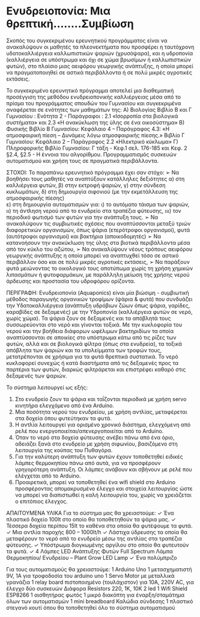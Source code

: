 # Ενυδρειοπονία:  Μια θρεπτική……..Συμβίωση
 Σκοπός του συγκεκριμένου ερευνητικού προγράμματος είναι να ανακαλύψουν οι μαθητές τα πλεονεκτήματα  που προσφέρει η ταυτόχρονη  υδατοκαλλιέργεια καλλωπιστικών ψαριών (χρυσόψαρα), και η υδροπονία (καλλιέργεια σε υπόστρωμα και όχι σε χώμα βρωσίμων ή καλλωπιστικών φυτών), στο πλαίσιο μιας  αειφόρου γεωργικής  ανάπτυξης, η οποία μπορεί να πραγματοποιηθεί σε αστικά περιβάλλοντα ή σε πολύ μικρές αγροτικές εκτάσεις. 

Το συγκεκριμένο ερευνητικό πρόγραμμα αποτελεί μια διαθεματική προσέγγιση της μεθόδου ενυδρειοπονικής καλλιέργειας μέσα από το πρίσμα του προγράμματος σπουδών του Γυμνασίου  και συγκεκριμένα αναφέρεται σε ενότητες των μαθημάτων της:
Α) Βιολογίας
Βιβλίο Β και Γ Γυμνασίου : Ενότητα 2  - Παράγραφοι : 2.1 «Ισορροπία στα βιολογικά συστήματα» και 2.3 «Η ανακύκλωση της ύλης σε ένα οικοσύστημα» 
Β) Φυσικής
 Βιβλίο Β Γυμνασίου:  Κεφάλαιο 4 – Παράγραφος 4.3: «Η ατμοσφαιρική πίεση – Δυνάμεις λόγω  ατμοσφαιρικής πίεσης.» 
Βιβλίο Γ Γυμνασίου: Κεφάλαιο 2 – Παράγραφος 2.2 «Ηλεκτρικό κύκλωμα» 
Γ) Πληροφορικής 
Βιβλίο Γυμνασίου: Γ τάξη - Κεφ.1 σελ. 176-185 και Κεφ. 2 §2.4, §2.5 - Η έννοια του αλγορίθμου. Προγραμματισμός συσκευών αυτοματισμού και χρήση τους σε πραγματικά περιβάλλοντα. 


ΣΤΟΧΟΙ: 
Το παραπάνω ερευνητικό πρόγραμμα έχει σαν στόχο:
➢	Να βοηθήσει τους μαθητές να αναπτύξουν  κατάλληλες δεξιότητες 
α) στη καλλιέργεια φυτών, 
β) στην εκτροφή ψαριών, 
γ) στην σύνδεση κυκλωμάτων, 
δ) στη δημιουργία σιφονιού (με την εκμετάλλευση της ατμοσφαιρικής πίεσης)  
ε) στη δημιουργία αυτοματισμών για: 
ι)  το αυτόματο τάισμα των ψαριών, 
ιι) τη άντληση νερού από το ενυδρείο στα τραπέζια φύτευσης, 
ιιι) τον περιοδικό φωτισμό των φυτών για την ανάπτυξη τους. 
➢	Να ανακαλύψουν τις συμβιωτικές σχέσεις που αναπτύσσονται μεταξύ τριών διαφορετικών οργανισμών, όπως ψάρια (ετερότροφοι οργανισμοί), φυτά (αυτότροφοι οργανισμοί) και βακτήρια (αποικοδομητές) 
➢	Να κατανοήσουν την ανακύκλωση της ύλης στα βιοτικά περιβάλλοντα μέσα από τον κύκλο του αζώτου,
➢	Να ανακαλύψουν νέους τρόπους αειφόρου γεωργικής ανάπτυξης η οποία μπορεί να αναπτυχθεί τόσο σε αστικό περιβάλλον όσο και σε πολύ μικρές αγροτικές εκτάσεις, 
➢	Να παράξουν φυτά μειώνοντας το οικολογικό τους αποτύπωμα χωρίς τη χρήση χημικών λιπασμάτων ή φυτοφαρμάκων, με παράλληλη μείωση της χρήσης νερού άρδευσης και προστασία του υδροφόρου ορίζοντα. 


ΠΕΡΙΓΡΑΦΗ:
Ενυδρειοπονία (Aquaponics) είναι μία βιώσιμη - συμβιωτική μέθοδος παραγωγής οργανικών τροφίμων (ψάρια & φυτά) που συνδυάζει την Υδατοκαλλιέργεια (ανάπτυξη υδρόβιων ζώων όπως ψάρια, γαρίδες, καραβίδες σε δεξαμενές) με την Υδροπονία (καλλιέργεια φυτών σε νερό, χωρίς χώμα). 
Τα ψάρια ζουν σε δεξαμενές και τα απόβλητά τους συσσωρεύονται στο νερό και γίνονται τοξικά. Με την κυκλοφορία του νερού και την βοήθεια διάφορων ωφέλιμων βακτηριδίων τα οποία αναπτύσσονται σε αποικίες στο υπόστρωμα κάτω από τις ρίζες των φυτών, αλλά και σε βιολογικά φίλτρα (όπως στα ενυδρεία), τα τοξικά απόβλητα των ψαριών και τα υπολείμματα των τροφών τους, μετατρέπονται σε χρήσιμα για τα φυτά θρεπτικά συστατικά. 
Το νερό κυκλοφορεί συνεχώς ή κατά διαστήματα από τις δεξαμενές προς τα παρτέρια των φυτών, διαρκώς φιλτράρεται και επιστρέφει καθαρό στις δεξαμενές των ψαριών.

Το σύστημα λειτουργεί ως εξής: 
1.	Στο ενυδρείο ζουν τα ψάρια και ταΐζονται περιοδικά με χρήση servo κινητήρα ελεγχόμενο από ένα Arduino.
2.	Μια ποσότητα νερού του ενυδρείου, με χρήση αντλίας, μεταφέρεται στα δοχεία όπου φυτεύτηκαν τα φυτά.
3.	Η αντλία λειτουργεί για ορισμένο χρονικό διάστημα, ελεγχόμενη από ρελέ που ενεργοποιείται/απενεργοποιείται από το Arduino.
4.	Όταν το νερό στα δοχεία φύτευσης ανέβει πάνω από ένα όριο, αδειάζει ξανά στο ενυδρείο με χρήση σιφωνίου, βασιζόμενο στη λειτουργία της κούπας του Πυθαγόρα.
5.	Για την καλύτερη ανάπτυξη των φυτών έχουν τοποθετηθεί ειδικές λάμπες θερμοκηπίου πάνω από αυτά, για να προσφέρουν γρηγορότερη ανάπτυξη. Οι λάμπες ανάβουν και σβήνουν με ρελέ που ελέγχεται από το Arduino.
6.	Προαιρετικά, μπορεί να τοποθετηθεί ένα wifi shield στο Arduino προσφέροντας απομακρυσμένο έλεγχο και στοιχεία λειτουργίας ώστε να μπορεί να διαπιστωθεί η καλή λειτουργία του, χωρίς να χρειάζεται ο επιτόπιος έλεγχος.


ΑΠΑΙΤΟΥΜΕΝΑ ΥΛΙΚΑ
Για το σύστημα μας θα χρειαστούμε:
✓	Ένα πλαστικό δοχείο 100lt στο οποίο θα τοποθετηθούν τα ψάρια μας.
✓	Τέσσερα δοχεία περίπου 15lt το καθένα στα οποία θα φυτέψουμε τα φυτά.
✓	Μια αντλία παροχής 800 – 1000lt/h
✓	Λάστιχα ύδρευσης  τα οποία θα μεταφέρουν το νερό από το ενυδρείο μέσω της αντλίας στα τραπέζια φύτευσης.
✓	Υπόστρωμα διογκωμένης αργίλου στο οποίο θα φυτευτούν τα φυτά.
✓	4 Λάμπες  LED Ανάπτυξης Φυτών Full Spectrum Λάμπα Θερμοκηπίου/ Ενυδρείου – Plant Grow LED Lamp
✓	Ένα πολύμπριζο

Για τους αυτοματισμούς θα χρειαστούμε:
1 Arduino Uno
1 μετασχηματιστή 9V, 1A για τροφοδοσία του arduino uno
1 Servo Motor με μεταλλικά γρανάζια
1 relay board πιστοποιημένο (τουλάχιστον) για 10A, 220V AC, για έλεγχο δύο συσκευών
Διάφορα Resistors 220,  1K, 10K 
2 led 
1 Wifi Shield ESP8266
1 αισθητήρας φωτός
1 μικρό διακόπτη για έναρξη/σταμάτημα όλων των αυτοματισμών
1 mini breadboard
Καλώδια σύνδεσης
1 πλαστικό στεγανό κουτί  όπου θα τοποθετηθεί όλο το σύστημα αυτοματισμού

